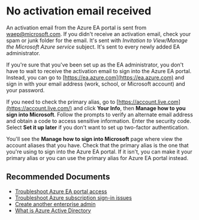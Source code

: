 <properties
    pageTitle="No activation email received"
    description="Providing users with actions to take if no activation email is received"
    infoBubbleText=""
	service="microsoft.enterpriseagreement"
	resource="enrollmentmanagement"
    authors="baolcsva"
    displayOrder=""
    articleId="29e0ce53-52ea-4b03-bec2-f5c0d437a8af"
    diagnosticScenario=""
	selfHelpType="generic"
	supportTopicIds="32688687"
	resourceTags=""
	productPesIds="16867"
    cloudEnvironments="public"
	ownershipId="ASEP_ContentService_Placeholder"
/>

# No activation email received

An activation email from the Azure EA portal is sent from [waep@microsoft.com](mailto:waep@microsoft.com). If you didn't receive an activation email, check your spam or junk folder for the email. It's sent with _Invitation to View/Manage the Microsoft Azure service_ subject. It's sent to every newly added EA administrator.

If you're sure that you've been set up as the EA administrator, you don't have to wait to receive the activation email to sign into the Azure EA portal. Instead, you can go to [https://ea.azure.com](https://ea.azure.com) and sign in with your email address (work, school, or Microsoft account) and your password.

If you need to check the primary alias, go to [https://account.live.com](https://account.live.com/) and click **Your Info**, then **Manage how to you sign into Microsoft**. Follow the prompts to verify an alternate email address and obtain a code to access sensitive information. Enter the security code. Select **Set it up later** if you don't want to set up two-factor authentication.

You'll see the **Manage how to sign into Microsoft** page where view the account aliases that you have. Check that the primary alias is the one that you're using to sign into the Azure EA portal. If it isn't, you can make it your primary alias or you can use the primary alias for Azure EA portal instead.

## **Recommended Documents**

- [Troubleshoot Azure EA portal access](https://docs.microsoft.com/azure/billing/billing-ea-portal-troubleshoot)
- [Troubleshoot Azure subscription sign-in issues](https://docs.microsoft.com/azure/billing/billing-troubleshoot-sign-in-issue)
- [Create another enterprise admin](https://docs.microsoft.com/azure/billing/billing-ea-portal-get-started#create-another-enterprise-admin)
- [What is Azure Active Directory](https://docs.microsoft.com/azure/active-directory/fundamentals/active-directory-whatis)
